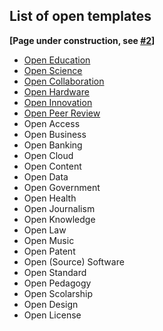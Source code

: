 ## List of open templates

**\[Page under construction, see [#2](https://github.com/Open-Models/Brique/issues/2)\]**

* [Open Education](open-education.md)
* [Open Science](open-science.md)
* [Open Collaboration](open-collaboration.md)
* [Open Hardware](open-hardware.md)
* [Open Innovation](open-innovation.md)
* [Open Peer Review](open-peer-review.md)
* Open Access
* Open Business
* Open Banking
* Open Cloud
* Open Content
* Open Data
* Open Government
* Open Health
* Open Journalism
* Open Knowledge
* Open Law
* Open Music
* Open Patent
* Open (Source) Software
* Open Standard
* Open Pedagogy
* Open Scolarship
* Open Design
* Open License
